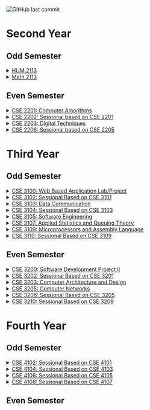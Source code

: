 <!-- ![GitHub contributors](https://img.shields.io/github/contributors/rmShoeb/university-courses?style=plastic) -->
![GitHub last commit](https://img.shields.io/github/last-commit/rmShoeb/university-courses)


# **Second Year**
## **Odd Semester**

<details>
<summary><a href="#">HUM 2113</a></summary>
<b>Books</b>
<ul>
<li><a href="https://www.pdfdrive.com/accounting-principles-12th-edition-by-jerry-weygandt-drsoc-e28734318.html">Accounting Principles - Jerry Weygandt, 12th Edition</a></li>
<li><a href="https://downloadallbooks.com/483?pt=9vSgeG%2B2PpgQeA52NPKxoJgn6VmbyXWnlnS%2BYr89pFY%3D">Financial Accounting</a></li>
<li><a href="https://www.pdfdrive.com/financial-accounting-the-impact-on-decision-makers-e186458980.html">Financial Accounting: The Impact on Decision Makers</a></li>
<li><a href="https://www.pdfdrive.com/management-e192943206.html">Management - Richard L. Daft</a></li>
<li><a href="https://www.pdfdrive.com/management-e188227432.html">Management - Ricky W. Griffin, 11th Edition</a></li>
</ul>
</details>

<details>
<summary><a href="#">Math 2113</a></summary>
<b>Books</b>
<ul>
<li><a href="https://www.pdfdrive.com/elementary-linear-algebra-10th-edition-e57849882.html">Elementary Linear Algebra - Howard Anton, Chris Rorres, 10th edition</a></li>
<li><a href="https://www.pdfdrive.com/schaums-outlines-linear-algebra-e158392473.html">Schaum's outlines: Linear algebra - Seymour Lipschutz, Marc Lars Lipson, sixth edition</a></li>
<li><a href="https://www.pdfdrive.com/schaums-outline-of-theory-and-problems-of-linear-algebra-e164843239.html">Schaum's outline: Theory and Problems of Linear Algebra - Lipschutz S. and Lipson M., third edition</a></li>
<li><a href="https://www.pdfdrive.com/vector-analysis-e38220594.html">Schaum's outline: Vector Analysis and an Introduction to Tensor Analysis - Murray R. Spiegel</a></li>
<li><a href="https://www.scribd.com/document/433667289/Matrices-by-PN-Chatterjee">Matrices - PN Chatterjee</a></li>
</ul>
</details>


## **Even Semester**
<details>
<summary><a href="#">CSE 2201: Computer Algorithms</a></summary>
<b>Books</b>
<ul>
<li><a href="https://www.pdfdrive.com/introduction-to-algorithms-third-edition-e42987274.html">Introduction to Algorithms - Thomas H. Cormen</a></li>
<li><a href="https://t.me/c/1475208928/189">The Spirit of Computing - David Harel, third edition</a></li>

</ul>
</details>

<details>
<summary><a href="2-2/CSE 2202">CSE 2202: Sessional based on CSE 2201</a></summary>
</details>

<details>
<summary><a href="#">CSE 2203: Digital Techniques</a></summary>
<b>Books</b>
<ul>
<li><a href="https://www.pdfdrive.com/digital-logic-and-computer-design-by-m-morris-mano-e34332016.html">Digital Logic and Computer Design - M. Morris Mano</a></li>
</ul>
</details>

<!-- <details>
<summary><a href="#">CSE 2204: Sessional based on CSE 2203</a></summary>
</details>

<details>
<summary><a href="#">CSE 2205: Finite Automate Theory</a></summary>
<b>Books</b>
<ul>
<li><a href="#">Introduction to Automata Theory: Languages, and Computation - Hopcroft</a></li>
</ul>
</details> -->

<details>
<summary><a href="2-2/CSE 2206">CSE 2206: Sessional based on CSE 2205</a></summary>
</details>

# **Third Year**
## **Odd Semester**
<details>
<summary><a href="3-1/CSE 3100">CSE 3100: Web Based Application Lab/Project</a></summary>
</details>

<!-- <details>
<summary><a href="#">CSE 3101: Database Systems</a></summary>
</details> -->

<details>
<summary><a href="#">CSE 3102: Sessional Based on CSE 3101</a></summary>
</details>

<details>
<summary><a href="#">CSE 3103: Data Communication</a></summary>
</details>

<details>
<summary><a href="#">CSE 3104: Sessional Based on CSE 3103</a></summary>
</details>

<details>
<summary><a href="#">CSE 3105: Software Engineering</a></summary>
<b>Books</b>
<ul>
<li><a href="https://t.me/c/1475208928/233">Software Engineering - Roger S. Pressman</a></li>
</ul>
</details>

<details>
<summary><a href="#">CSE 3107: Applied Statistics and Queuing Theory</a></summary>
</details>

<details>
<summary><a href="#">CSE 3109: Microprocessors and Assembly Language</a></summary>
</details>

<details>
<summary><a href="#">CSE 3110: Sessional Based on CSE 3109</a></summary>
</details>

<!-- <details>
<summary><a href="#">CSE 3112: Technical Writing and Presentation</a></summary>
</details> -->

## **Even Semester**
<details>
<summary><a href="3-2/CSE 3200">CSE 3200: Software Development Project II</a></summary>
</details>

<!-- <details>
<summary><a href="#">CSE 3201: Operating Systems</a></summary>
<b>Books</b>
<ul>
<li><a href=""></a></li>
</ul>
</details> -->

<details>
<summary><a href="3-2/CSE 3202">CSE 3202: Sessional Based on CSE 3201</a></summary>
</details>

<details>
<summary><a href="#">CSE 3203: Computer Architecture and Design</a></summary>
<b>Books</b>
<ul>
<li><a href="https://www.pdfdrive.com/computer-system-architecture-morris-mano-third-edition-e31004022.html">Computer System Architecture - M. Morris Mano</a></li>
</ul>
</details>

<!-- <details>
<summary><a href="3-2/CSE 3204">CSE 3204: Sessional Based on CSE 3203</a></summary>
</details> -->

<details>
<summary><a href="#">CSE 3205: Computer Networks</a></summary>
<b>Books</b>
<ul>
<li><a href="https://t.me/c/1475208928/261">Computer Networking - James F. Kurose and Keith W. Ross, sixth edition</a></li>
</ul>
</details>

<details>
<summary><a href="3-2/CSE 3206">CSE 3206: Sessional Based on CSE 3205</a></summary>
</details>

<!-- <details>
<summary><a href="#">CSE 3207: Peripherals and Interfacings</a></summary>
<b>Books</b>
<ul>
<li><a href=""></a></li>
</ul>
</details>

<details>
<summary><a href="3-2/CSE 3208">CSE 3208: Sessional Based on CSE 3207</a></summary>
</details>

<details>
<summary><a href="#">CSE 3209: Artificial Intelligence</a></summary>
<b>Books</b>
<ul>
<li><a href=""></a></li>
</ul>
</details> -->

<details>
<summary><a href="3-2/CSE 3210">CSE 3210: Sessional Based on CSE 3209</a></summary>
</details>


# **Fourth Year**
## **Odd Semester**
<!-- <details>
<summary><a href="#">CSE 4101: Compiler Design</a></summary>
</details> -->

<details>
<summary><a href="4-1/CSE 4102">CSE 4102: Sessional Based on CSE 4101</a></summary>
<b>Books</b>
<ul>
<li><a href="https://www.pdfdrive.com/lex-yacc-2nd-edition-e48298367.html">Lex & Yacc - John R. Levine, Tony Mason and Doug Brown</a></li>
<li><a href="https://www.pdfdrive.com/flex-bison-text-processing-tools-e164705178.html">Flex & Bison - John Levine</a></li>
</ul>
</details>

<!-- <details>
<summary><a href="#">CSE 4103: Digital Signal Processing</a></summary>
</details> -->

<details>
<summary><a href="4-1/CSE 4104">CSE 4104: Sessional Based on CSE 4103</a></summary>
</details>

<!-- <details>
<summary><a href="#">CSE 4105: Digital Image Processing</a></summary>
</details> -->

<details>
<summary><a href="4-1/CSE 4106">CSE 4106: Sessional Based on CSE 4105</a></summary>
</details>

<!-- <details>
<summary><a href="#">CSE 4107: Information System Analysis and Design</a></summary>
</details> -->

<details>
<summary><a href="4-1/CSE 4108">CSE 4108: Sessional Based on CSE 4107</a></summary>
</details>

<!-- <details>
<summary><a href="#">CSE 4117: Parallel and Distributed Processing</a></summary>
</details> -->


## **Even Semester**



